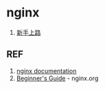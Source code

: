 # nginx

1. [新手上路](./nginx_beginner-guide.md)

## REF

1. [nginx documentation](http://nginx.org/en/docs/)
1. [Beginner's Guide](http://nginx.org/en/docs/beginners_guide.html) - nginx.org